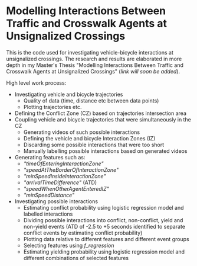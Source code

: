 # Modelling Interactions Between Traffic and Crosswalk Agents at Unsignalized Crossings

This is the code used for investigating vehicle-bicycle interactions at unsignalized crossings. The research and results are elaborated in more depth in my Master's Thesis "Modelling Interactions Between Traffic and Crosswalk Agents at Unsignalized Crossings" (_link will soon be added_).

High level work process: 
* Investigating vehicle and bicycle trajectories  
    - Quality of data (time, distance etc between data points)
    - Plotting trajectories etc.
* Defining the Conflict Zone (CZ) based on trajectories intersection area  
* Coupling vehicle and bicycle trajectories that were simultaneously in the CZ
    - Generating videos of such possible interactions
    - Defining the vehicle and bicycle Interaction Zones (IZ)
    - Discarding some possible interactions that were too short
    - Manually labelling possible interactions based on generated videos
* Generating features such as:
    - _"timeOfEnteringInteractionZone"_
    - _"speedAtTheBorderOfInteractionZone"_
    - _"minSpeedInsideInteractionZone"_ 
    - _"arrivalTimeDifference"_ (ATD)
    - _"speedWhenOtherAgentEnteredIZ"_
    - _"minSpeedDistance"_
* Investigating possible interactions
    - Estimating conflict probability using logistic regression model and labelled interactions
    - Dividing possible interactions into conflict, non-conflict, yield and non-yield events (ATD of -2.5 to +5 seconds identified to separate conflict events by estimating conflict probability)
    - Plotting data relative to different features and different event groups
    - Selecting features using _f_regression_
    - Estimating yielding probability using logistic regression model and different combinations of selected features

